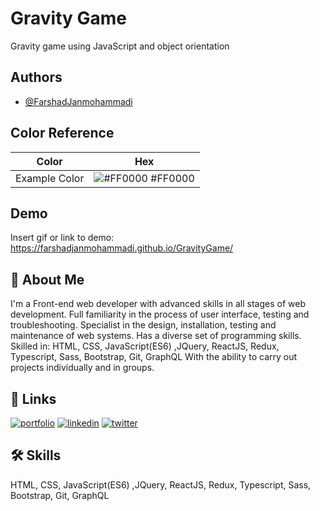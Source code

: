 
# Gravity Game 

Gravity game using JavaScript and object orientation


## Authors

- [@FarshadJanmohammadi](https://www.github.com/farshadjanmohammadi)

## Color Reference

| Color             | Hex                                                                |
| ----------------- | ------------------------------------------------------------------ |
| Example Color | ![#FF0000](https://via.placeholder.com/10/FF0000?text=+) #FF0000 |



## Demo

Insert gif or link to demo:
https://farshadjanmohammadi.github.io/GravityGame/


## 🚀 About Me
I'm a Front-end web developer with advanced skills in all stages of web development. Full familiarity in the process of user interface, testing and troubleshooting. Specialist in the design, installation, testing and maintenance of web systems. Has a diverse set of programming skills. Skilled in:
HTML, CSS, JavaScript(ES6) ,JQuery, ReactJS, Redux, Typescript, Sass, Bootstrap, Git, GraphQL 
With the ability to carry out projects individually and in groups.


## 🔗 Links
[![portfolio](https://img.shields.io/badge/my_portfolio-000?style=for-the-badge&logo=ko-fi&logoColor=white)](https://github.com/farshadjanmohammadi)
[![linkedin](https://img.shields.io/badge/linkedin-0A66C2?style=for-the-badge&logo=linkedin&logoColor=white)](https://www.linkedin.com/in/farshadjanmohammadi)
[![twitter](https://img.shields.io/badge/twitter-1DA1F2?style=for-the-badge&logo=twitter&logoColor=white)](https://twitter.com/farshadjanm1)


## 🛠 Skills

HTML, CSS, JavaScript(ES6) ,JQuery, ReactJS, Redux, Typescript, Sass, Bootstrap, Git, GraphQL 


